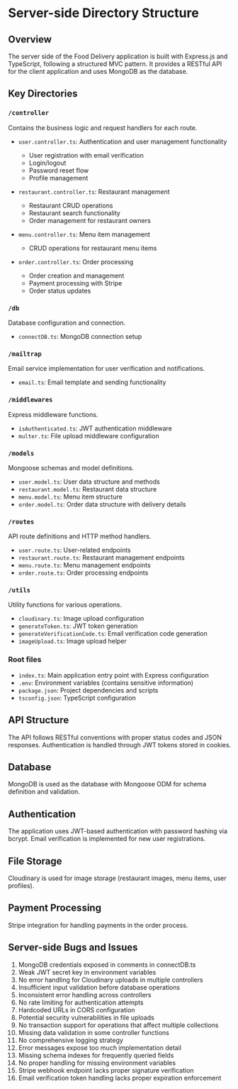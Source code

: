 # Server-side Directory Structure

## Overview
The server side of the Food Delivery application is built with Express.js and TypeScript, following a structured MVC pattern. It provides a RESTful API for the client application and uses MongoDB as the database.

## Key Directories

### `/controller`
Contains the business logic and request handlers for each route.

- `user.controller.ts`: Authentication and user management functionality
  - User registration with email verification
  - Login/logout
  - Password reset flow
  - Profile management

- `restaurant.controller.ts`: Restaurant management
  - Restaurant CRUD operations
  - Restaurant search functionality
  - Order management for restaurant owners

- `menu.controller.ts`: Menu item management
  - CRUD operations for restaurant menu items

- `order.controller.ts`: Order processing
  - Order creation and management
  - Payment processing with Stripe
  - Order status updates

### `/db`
Database configuration and connection.

- `connectDB.ts`: MongoDB connection setup

### `/mailtrap`
Email service implementation for user verification and notifications.

- `email.ts`: Email template and sending functionality

### `/middlewares`
Express middleware functions.

- `isAuthenticated.ts`: JWT authentication middleware
- `multer.ts`: File upload middleware configuration

### `/models`
Mongoose schemas and model definitions.

- `user.model.ts`: User data structure and methods
- `restaurant.model.ts`: Restaurant data structure
- `menu.model.ts`: Menu item structure
- `order.model.ts`: Order data structure with delivery details

### `/routes`
API route definitions and HTTP method handlers.

- `user.route.ts`: User-related endpoints
- `restaurant.route.ts`: Restaurant management endpoints
- `menu.route.ts`: Menu management endpoints
- `order.route.ts`: Order processing endpoints

### `/utils`
Utility functions for various operations.

- `cloudinary.ts`: Image upload configuration
- `generateToken.ts`: JWT token generation
- `generateVerificationCode.ts`: Email verification code generation
- `imageUpload.ts`: Image upload helper

### Root files
- `index.ts`: Main application entry point with Express configuration
- `.env`: Environment variables (contains sensitive information)
- `package.json`: Project dependencies and scripts
- `tsconfig.json`: TypeScript configuration

## API Structure
The API follows RESTful conventions with proper status codes and JSON responses. Authentication is handled through JWT tokens stored in cookies.

## Database
MongoDB is used as the database with Mongoose ODM for schema definition and validation.

## Authentication
The application uses JWT-based authentication with password hashing via bcrypt. Email verification is implemented for new user registrations.

## File Storage
Cloudinary is used for image storage (restaurant images, menu items, user profiles).

## Payment Processing
Stripe integration for handling payments in the order process.

## Server-side Bugs and Issues

1. MongoDB credentials exposed in comments in connectDB.ts
2. Weak JWT secret key in environment variables
3. No error handling for Cloudinary uploads in multiple controllers
4. Insufficient input validation before database operations
5. Inconsistent error handling across controllers
6. No rate limiting for authentication attempts
7. Hardcoded URLs in CORS configuration
8. Potential security vulnerabilities in file uploads
9. No transaction support for operations that affect multiple collections
10. Missing data validation in some controller functions
11. No comprehensive logging strategy
12. Error messages expose too much implementation detail
13. Missing schema indexes for frequently queried fields
14. No proper handling for missing environment variables
15. Stripe webhook endpoint lacks proper signature verification
16. Email verification token handling lacks proper expiration enforcement
